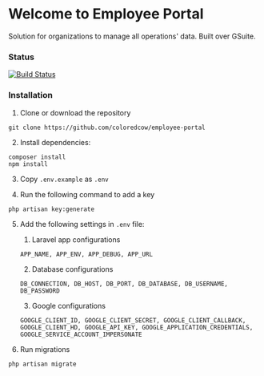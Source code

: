 # Welcome to Employee Portal

Solution for organizations to manage all operations' data. Built over GSuite.

### Status

[![Build Status](https://travis-ci.org/ColoredCow/employee-portal.svg?branch=master)](https://travis-ci.org/ColoredCow/employee-portal)

### Installation
1. Clone or download the repository
```
git clone https://github.com/coloredcow/employee-portal
```

2. Install dependencies:
```
composer install
npm install
```

3. Copy `.env.example` as `.env`

4. Run the following command to add a key
```
php artisan key:generate
```
5. Add the following settings in `.env` file:
    1. Laravel app configurations
    ```
    APP_NAME, APP_ENV, APP_DEBUG, APP_URL
    ```

    2. Database configurations
    ```
    DB_CONNECTION, DB_HOST, DB_PORT, DB_DATABASE, DB_USERNAME, DB_PASSWORD
    ```

    3. Google configurations
    ```
    GOOGLE_CLIENT_ID, GOOGLE_CLIENT_SECRET, GOOGLE_CLIENT_CALLBACK, GOOGLE_CLIENT_HD, GOOGLE_API_KEY, GOOGLE_APPLICATION_CREDENTIALS, GOOGLE_SERVICE_ACCOUNT_IMPERSONATE
    ```

6. Run migrations
```
php artisan migrate
```
